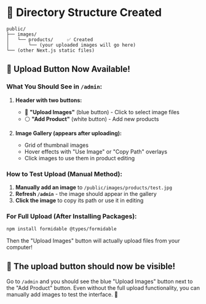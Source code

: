 # 📁 Directory Structure Created

```
public/
├── images/
│   └── products/     ✅ Created
│       └── (your uploaded images will go here)
└── (other Next.js static files)
```

## 🎯 Upload Button Now Available!

### **What You Should See in `/admin`:**

1. **Header with two buttons:**
   - 🔵 **"Upload Images"** (blue button) - Click to select image files
   - ⚪ **"Add Product"** (white button) - Add new products

2. **Image Gallery (appears after uploading):**
   - Grid of thumbnail images
   - Hover effects with "Use Image" or "Copy Path" overlays
   - Click images to use them in product editing

### **How to Test Upload (Manual Method):**

1. **Manually add an image** to `/public/images/products/test.jpg`
2. **Refresh `/admin`** - the image should appear in the gallery
3. **Click the image** to copy its path or use it in editing

### **For Full Upload (After Installing Packages):**

```bash
npm install formidable @types/formidable
```

Then the "Upload Images" button will actually upload files from your computer!

## 🎉 **The upload button should now be visible!**

Go to `/admin` and you should see the blue "Upload Images" button next to the "Add Product" button. Even without the full upload functionality, you can manually add images to test the interface. 🚀
